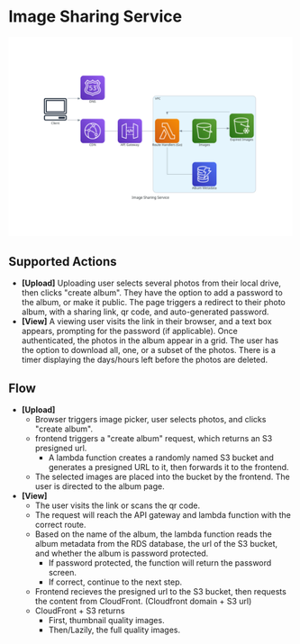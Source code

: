 # Image Sharing Service

![Serverless Architecture Diagram](image_sharing_service.png "Serverless Architecture Diagram")

## Supported Actions

- **[Upload]** Uploading user selects several photos from their local drive, then clicks "create album". 
They have the option to add a password to the album, or make it public.
The page triggers a redirect to their photo album, with a sharing link, qr code, and auto-generated password.
- **[View]** A viewing user visits the link in their browser, and a text box appears, prompting for the password (if applicable).
Once authenticated, the photos in the album appear in a grid. 
The user has the option to download all, one, or a subset of the photos. 
There is a timer displaying the days/hours left before the photos are deleted.

## Flow

- **[Upload]**
  - Browser triggers image picker, user selects photos, and clicks "create album".
  - frontend triggers a "create album" request, which returns an S3 presigned url.
    - A lambda function creates a randomly named S3 bucket and generates a presigned URL to it, then forwards it to the frontend.
  - The selected images are placed into the bucket by the frontend. The user is directed to the album page.
- **[View]** 
  - The user visits the link or scans the qr code.
  - The request will reach the API gateway and lambda function with the correct route.
  - Based on the name of the album, the lambda function reads the album metadata from the RDS database, the url of the S3 bucket, and whether the album is password protected.
    - If password protected, the function will return the password screen. 
    - If correct, continue to the next step.
  - Frontend recieves the presigned url to the S3 bucket, then requests the content from CloudFront. (Cloudfront domain + S3 url)
  - CloudFront + S3 returns
    - First, thumbnail quality images.
    - Then/Lazily, the full quality images.
